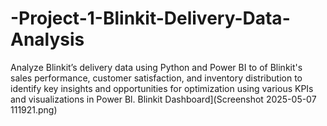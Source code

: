 # -Project-1-Blinkit-Delivery-Data-Analysis
Analyze Blinkit’s delivery data using Python and Power BI to of Blinkit's sales performance, customer satisfaction, and inventory distribution to identify key insights and opportunities for optimization using various KPIs and visualizations in Power Bl.
Blinkit Dashboard](Screenshot 2025-05-07 111921.png)


